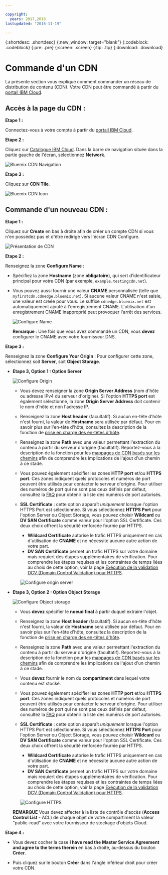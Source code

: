 ```yaml
---

copyright:
  years: 2017,2018
lastupdated: "2018-11-19"

---
```


{:shortdesc: .shortdesc}
{:new_window: target="blank"}
{:codeblock: .codeblock}
{:pre: .pre}
{:screen: .screen}
{:tip: .tip}
{:download: .download}

# Commande d'un CDN

La présente section vous explique comment commander un réseau de distribution de contenu (CDN). Votre CDN peut être commandé à partir du [portail IBM Cloud](https://www.ibm.com/cloud-computing/bluemix/).

## Accès à la page du CDN :

**Etape 1 :**

Connectez-vous à votre compte à partir du [portail IBM Cloud](https://www.ibm.com/cloud-computing/bluemix/).

**Etape 2 :**

Cliquez sur [Catalogue IBM Cloud](https://console.bluemix.net/catalog/). Dans la barre de navigation située dans la partie gauche de l'écran, sélectionnez **Network**.

   ![Bluemix CDN Navigation](images/bluemix_navigation.png)

**Etape 3 :**

Cliquez sur **CDN Tile**.

   ![Bluemix CDN Icon](images/bluemix_tile.png)


## Commande d'un nouveau CDN :

**Etape 1 :**

Cliquez sur **Create** en bas à droite afin de créer un compte CDN si vous n'en possédez pas et d'être redirigé vers l'écran CDN Configure.

   ![Présentation de CDN](images/content-delivery.png)

**Etape 2 :**

Renseignez la zone **Configure Name** :  

  * Spécifiez la zone **Hostname** (zone **obligatoire**), qui sert d'identificateur principal pour votre CDN (par exemple, `example.testingcdn.net`).  
  * Vous pouvez aussi fournir une valeur **CNAME** personnalisée (telle que `myfirstcdn.cdnedge.bluemix.net`). Si aucune valeur CNAME n'est saisie, une valeur est créée pour vous. Le suffixe `cdnedge.bluemix.net` est automatiquement ajouté à l'enregistrement CNAME. L'utilisation d'un enregistrement CNAME inapproprié peut provoquer l'arrêt des services.

       ![Configure Name](images/configure-hostname-cname.png)  

    **Remarque** : Une fois que vous avez commandé un CDN, vous **devez** configurer le CNAME avec votre fournisseur DNS.

**Etape 3 :**

Renseignez la zone **Configure Your Origin** : Pour configurer cette zone, sélectionnez soit **Server**, soit **Object Storage**.  

  * **Etape 3, Option 1 : Option Server**

     ![Configure Origin](images/configure-origin-server.png)

      * Vous devez renseigner la zone **Origin Server Address** (nom d'hôte ou adresse IPv4 du serveur d'origine). Si l'option **HTTPS port** est également sélectionné, la zone **Origin Server Address** doit contenir le nom d'hôte et non l'adresse IP.

      * Renseignez la zone **Host header** (facultatif). Si aucun en-tête d'hôte n'est fourni, la valeur de **Hostname** sera utilisée par défaut. Pour en savoir plus sur l'en-tête d'hôte, consultez la description de la fonction de [prise en charge des en-têtes d'hôte](feature-descriptions.html#host-header-support).  

      * Renseignez la zone **Path** avec une valeur permettant l'extraction du contenu à partir du serveur d'origine (facultatif). Reportez-vous à la description de la fonction pour les [mappages de CDN basés sur les chemins](feature-descriptions.html#path-based-cdn-mappings) afin de comprendre les implications de l'ajout d'un chemin à ce stade.

      * Vous pouvez également spécifier les zones **HTTP port** et/ou **HTTPS port**. Ces zones indiquent quels protocoles et numéros de port peuvent être utilisés pour contacter le serveur d'origine. Pour utiliser des numéros de port qui ne sont pas ceux définis par défaut, consultez la [FAQ](faqs.html#are-there-any-restrictions-on-what-http-and-https-port-numbers-are-allowed-for-akamai-) pour obtenir la liste des numéros de port autorisés.

      * **SSL Certificate** : cette option apparaît _uniquement_ lorsque l'option HTTPS Port est sélectionnée. Si vous sélectionnez **HTTPS Port** pour l'option Server ou Object Storage, vous pouvez choisir **Wildcard** ou **DV SAN Certificate** comme valeur pour l'option SSL Certificate. Ces deux choix offrent la sécurité renforcée fournie par HTTPS.
        * **Wildcard Certificate** autorise le trafic HTTPS uniquement en cas d'utilisation de **CNAME** et ne nécessite aucune autre action de votre part.
        * **DV SAN Certificate** permet un trafic HTTPS sur votre domaine mais requiert des étapes supplémentaires de vérification. Pour comprendre les étapes requises et les contraintes de temps liées au choix de cette option, voir la page [Exécution de la validation DCV (Domain Control Validation) pour HTTPS](how-to-https.html#completing-domain-control-validation-for-https).

	     ![Configure origin server](images/ssl-cert-options.png)

  * **Etape 3, Option 2 : Option Object Storage**

    ![Configure Object storage](images/configure-origin-object-storage.png)

      * Vous **devez** spécifier le **noeud final** à partir duquel extraire l'objet.

      * Renseignez la zone **Host header** (facultatif). Si aucun en-tête d'hôte n'est fourni, la valeur de **Hostname** sera utilisée par défaut. Pour en savoir plus sur l'en-tête d'hôte, consultez la description de la fonction de [prise en charge des en-têtes d'hôte](feature-descriptions.html#host-header-support).  

      * Renseignez la zone **Path** avec une valeur permettant l'extraction du contenu à partir du serveur d'origine (facultatif). Reportez-vous à la description de la fonction pour les [mappages de CDN basés sur les chemins](feature-descriptions.html#path-based-cdn-mappings) afin de comprendre les implications de l'ajout d'un chemin à ce stade.

      * Vous **devez** fournir le nom du **compartiment** dans lequel votre contenu est stocké.

      * Vous pouvez également spécifier les zones **HTTP port** et/ou **HTTPS port**. Ces zones indiquent quels protocoles et numéros de port peuvent être utilisés pour contacter le serveur d'origine. Pour utiliser des numéros de port qui ne sont pas ceux définis par défaut, consultez la [FAQ](faqs.html#are-there-any-restrictions-on-what-http-and-https-port-numbers-are-allowed-for-akamai-) pour obtenir la liste des numéros de port autorisés.

      * **SSL Certificate** : cette option apparaît _uniquement_ lorsque l'option HTTPS Port est sélectionnée. Si vous sélectionnez **HTTPS Port** pour l'option Server ou Object Storage, vous pouvez choisir **Wildcard** ou **DV SAN Certificate** comme valeur pour l'option SSL Certificate. Ces deux choix offrent la sécurité renforcée fournie par HTTPS.
        * **Wildcard Certificate** autorise le trafic HTTPS uniquement en cas d'utilisation de **CNAME** et ne nécessite aucune autre action de votre part.
        * **DV SAN Certificate** permet un trafic HTTPS sur votre domaine mais requiert des étapes supplémentaires de vérification. Pour comprendre les étapes requises et les contraintes de temps liées au choix de cette option, voir la page [Exécution de la validation DCV (Domain Control Validation) pour HTTPS](how-to-https.html#completing-domain-control-validation-for-https).

        ![Configure HTTPS](images/ssl-cert-options.png)

      **REMARQUE** Vous devez affecter à la liste de contrôle d'accès (**Access Control List** - ACL) de chaque objet de votre compartiment la valeur "public-read" avec votre fournisseur de stockage d'objets Cloud.
      
**Etape 4 :**

* Vous devez cocher la case **I have read the Master Service Agreement and agree to the terms therein** en bas à droite, au-dessus du bouton **Créer**.

* Puis cliquez sur le bouton **Créer** dans l'angle inférieur droit pour créer votre CDN.
